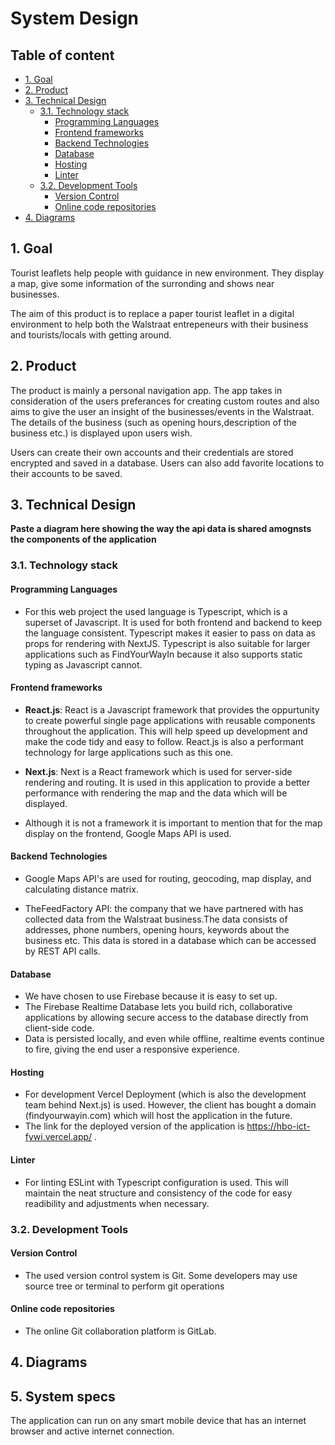 # System Design 

## Table of content

  - [1. Goal](#1-goal)
  - [2. Product](#2-product)
  - [3. Technical Design](#3-technical-design)
    - [3.1. Technology stack](#31-technology-stack)
      - [Programming Languages](#programming-languages)
      - [Frontend frameworks](#frontend-frameworks)
      - [Backend Technologies](#backend-technologies)
      - [Database](#database)
      - [Hosting](#hosting)
      - [Linter](#linter)
    - [3.2. Development Tools](#32-development-tools)
      - [Version Control](#version-control)
      - [Online code repositories](#online-code-repositories)
  - [4. Diagrams](#4-diagrams)

## 1. Goal

Tourist leaflets help people with guidance in new environment. They display a map, give some information of the surronding and shows near businesses.

 The aim of this product is to replace a paper tourist leaflet in a digital environment to help both the Walstraat entrepeneurs with their business and tourists/locals with getting around.

## 2. Product

The product is mainly a personal navigation app. The app takes in consideration of the users preferances for creating custom routes and also aims to give the user an insight of the businesses/events in the Walstraat. The details of the business (such as opening hours,description of the business etc.) is displayed upon users wish.

Users can create their own accounts and their credentials are stored encrypted and saved in a database. Users can also add favorite locations to their accounts to be saved.


## 3. Technical Design

**Paste a diagram here showing the way the api data is shared amognsts the components of the application**

### 3.1. Technology stack

#### Programming Languages

- For this web project the used language is Typescript, which is a superset of Javascript. It is used for both frontend and backend to keep the language consistent. 
Typescript makes it easier to pass on data as props for rendering with NextJS. 
Typescript is also suitable for larger applications such as FindYourWayIn because it also supports static typing as Javascript cannot.

#### Frontend frameworks

- **React.js**: React is a Javascript framework that provides the oppurtunity to create powerful single page applications with reusable components throughout the application. 
This will help speed up development and make the code tidy and easy to follow.
React.js is also a performant technology for large applications such as this one.

- **Next.js**: Next is a React framework which is used for server-side rendering and routing. It is used in this application to provide a better performance with rendering the map and the data which will be displayed.

- Although it is not a framework it is important to mention that for the map display on the frontend, Google Maps API is used.

#### Backend Technologies

- Google Maps API's are used for routing, geocoding, map display, and calculating distance matrix.

- TheFeedFactory API: the company that we have partnered with has collected data from the Walstraat business.The data consists of addresses, phone numbers, opening hours, keywords about the business etc. This data is stored in a database which can be accessed by REST API calls.

#### Database

 - We have chosen to use Firebase because it is easy to set up. 
 - The Firebase Realtime Database lets you build rich, collaborative applications by allowing secure access to the database directly from client-side code.
 - Data is persisted locally, and even while offline, realtime events continue to fire, giving the end user a responsive experience.

#### Hosting

- For development Vercel Deployment (which is also the development team behind Next.js) is used. However, the client has bought a domain (findyourwayin.com) which will host the application in the future.
- The link for the deployed version of the application is https://hbo-ict-fywi.vercel.app/ .

#### Linter

- For linting ESLint with Typescript configuration is used. This will maintain the neat structure and consistency of the code for easy readibility and adjustments when necessary.

### 3.2. Development Tools

#### Version Control

- The used version control system is Git. Some developers may use source tree or terminal to perform git operations

#### Online code repositories

- The online Git collaboration platform is GitLab.

## 4. Diagrams

## 5. System specs

The application can run on any smart mobile device that has an internet browser and active internet connection. 